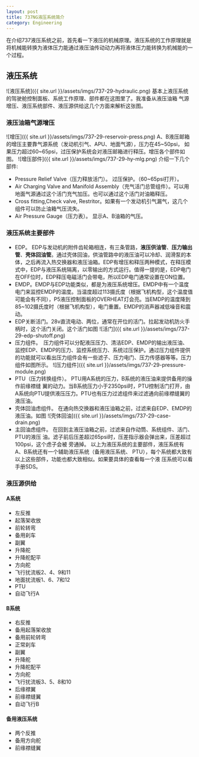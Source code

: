 ```yaml
---
layout: post
title: 737NG液压系统简介
category: Engineering
---
```




在介绍737液压系统之前，首先看一下液压的机械原理。液压系统的工作原理就是将机械能转换为液体压力能通过液压油传动动力再将液体压力能转换为机械能的一个过程。
## 液压系统
![液压系统]({{ site.url }}/assets/imgs/737-29-hydraulic.png)
基本上液压系统的驾驶舱控制面板、系统工作原理、部件都在这图里了。我准备从液压油箱
气源增压、液压系统部件、液压源供给这几个方面来解析这张图。
### 液压油箱气源增压
![增压]({{ site.url }}/assets/imgs/737-29-reservoir-press.png)
A、B液压邮箱的增压主要靠气源系统（发动机引气、APU、地面气源），压力在45~50psi，
如果压力超过60~65psi，过压保护系统会对液压邮箱进行释压。增压各个部件如图。
![增压部件]({{ site.url }}/assets/imgs/737-29-hy-mlg.png)
介绍一下几个部件:
* Pressure Relief Valve（压力释放活门）。 过压保护。（60~65psi打开）。
* Air Charging Valve and Manifold Assembly（充气活门总管组件）。可以用地面气源通过这个活门充气加压。也可以通过这个活门对油箱释压。
* Cross fitting,Check valve, Restritor。如果有一个发动机引气漏气，这几个组件可以防止油箱气压流失。
* Air Pressure Gauge（压力表）。 显示A、B油箱的气压。

### 液压系统主要部件

* EDP。 EDP与发动机的附件齿轮箱相连，有三条管路，**液压供油管**、**压力输出管**、**壳体回油管**。通过壳体回油，供油管路中的液压油可以冷却、润滑泵的本体，之后再流入热交换器和液压油箱。EDP有增压和释压两种模式，在释压模式中，EDP与液压系统隔离，以零输出的方式运行。值得一提的是，EDP电门在OFF位时，EDP释压电磁活门会带电，所以EDP电门通常设置在ON位置。
* EMDP。EMDP与EDP功能类似，都是为液压系统增压。EMDP中有一个温度电门来监控EMDP的温度。当温度超过113摄氏度（根据飞机构型，这个温度值可能会有不同），P5液压控制面板的OVERHEAT灯会亮。当EMDP的温度降到85~102摄氏度时（根据飞机构型），电门重置。EMDP的消声器减低噪音和震动。
* EDP关断活门。28v直流电动、两位，通常在开位的活门。拉起发动机防火手柄时，这个活门关闭。这个活门如图
![活门]({{ site.url }}/assets/imgs/737-29-edp-shutoff.png)
* 压力组件。　压力组件可以分配液压压力、清洁EDP、EMDP的输出液压油、监控EDP、EMDP的压力、监控系统压力、系统过压保护。通过压力组件提供的功能就可以看出压力组件会有一些滤子、压力电门、压力传感器等等。压力组件如图所示。
![压力组件]({{ site.url }}/assets/imgs/737-29-pressure-module.png)
* PTU（压力转换组件）。 PTU用A系统的压力，B系统的液压油来提供备用的操作前缘襟缝
  翼的动力。当B系统压力小于2350psi时，PTU控制活门打开，由A系统向PTU提供液压压力。PTU也有压力过滤组件来过滤通向前缘襟缝翼的液压油。
* 壳体回油虑组件。 在通向热交换器和液压油箱之前，过滤来自EDP、EMDP的液压油。如图
![壳体回油]({{ site.url }}/assets/imgs/737-29-case-drain.png)
* 主回油虑组件。 在回到主液压油箱之前，过滤来自作动筒、系统组件、活门、PTU的液压
  油。滤子前后压差超过65psi时，压差指示器会弹出来，压差超过100psi，这个虑子会被
  旁通掉。
以上为液压系统的主要部件，液压系统有A、B系统还有一个辅助液压系统（备用液压系统、
PTU），每个系统都大致有以上这些部件，功能也都大致相似。如果要具体的查看每一个液
压系统可以看手册SDS。

### 液压源供给
#### A系统
* 左反推
* 起落架收放
* 前轮转弯
* 备用刹车
* 副翼
* 升降舵
* 升降舵配平
* 方向舵
* 飞行扰流板2、4、9和11
* 地面扰流板1、6、7和12
* PTU
* 自动飞行A

#### B系统
* 右反推
* 备用起落架收放
* 备用前轮转弯
* 正常刹车
* 副翼
* 升降舵
* 升降舵配平
* 方向舵
* 飞行扰流板3、5、8和10
* 后缘襟翼
* 前缘襟缝翼
* 自动飞行B

#### 备用液压系统
* 两个反推
* 备用方向舵
* 前缘襟缝翼
